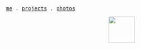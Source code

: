 
<p align="center">
  <samp>
    <a href="https://atlaxt.me">me</a> .
    <a href="https://atlaxt.me/projects">projects</a> .
    <a href="https://atlaxt.me/photos">photos</a> 
  </samp>
</p>


<a href="https://atlaxt.me" target="_blank" >
  <img 
  src="./assets/sign_white.png"  
  align="right" 
  height="70" 
  width="70"
  />
</a>

<!--
[![Atlas Yigit Aydin](https://img.shields.io/badge/-atlaxt.me-181717?style=flat&logo=clubhouse&logoColor=white)](https://atlaxt.me)
-->

<!--
[![InkHub](https://img.shields.io/badge/-InkHub-181717?style=flat&logo=taichilang&logoColor=white)](https://inkhub.atlaxt.me)
[![KoiJs](https://img.shields.io/badge/-koijs-181717?style=flat&logo=taichilang&logoColor=white)](https://koijs.com)
[![ApiKoi](https://img.shields.io/badge/-apikoi-181717?style=flat&logo=taichilang&logoColor=white)](https://apikoi.com)
[![imoji](https://img.shields.io/badge/-imoji-181717?style=flat&logo=taichilang&logoColor=white)](https://imoji.co)
[![Git101](https://img.shields.io/badge/-git101-181717?style=flat&logo=taichilang&logoColor=white)](https://git101.atlaxt.me)
[![100 css](https://img.shields.io/badge/-100css-181717?style=flat&logo=taichilang&logoColor=white)](https://100-css.atlaxt.me)
-->

<!--
###
![Vue.js](https://img.shields.io/badge/vue.js-%2335495e.svg?style=for-the-badge&logo=vuedotjs&logoColor=%234FC08D) 
![Nuxt JS](https://img.shields.io/badge/Nuxt-002E3B?style=for-the-badge&logo=nuxt.js&logoColor=#00DC82) 
![TypeScript](https://img.shields.io/badge/typescript-%23007ACC.svg?style=for-the-badge&logo=typescript&logoColor=white) 
![TailwindCSS](https://img.shields.io/badge/tailwindcss-%2338B2AC.svg?style=for-the-badge&logo=tailwind-css&logoColor=white)
![React](https://img.shields.io/badge/react-%2320232a.svg?style=for-the-badge&logo=react&logoColor=%2361DAFB) 
![Next JS](https://img.shields.io/badge/Next-black?style=for-the-badge&logo=next.js&logoColor=white) 
![React Native](https://img.shields.io/badge/react_native-%2320232a.svg?style=for-the-badge&logo=react&logoColor=%2361DAFB) 
![Expo](https://img.shields.io/badge/expo-%2320232a.svg?style=for-the-badge&logo=expo&logoColor=%2361DAFB) 
![Dart](https://img.shields.io/badge/dart-%230175C2.svg?style=for-the-badge&logo=dart&logoColor=white) 
![Flutter](https://img.shields.io/badge/Flutter-%2302569B.svg?style=for-the-badge&logo=Flutter&logoColor=white) 
![JavaScript](https://img.shields.io/badge/javascript-%23323330.svg?style=for-the-badge&logo=javascript&logoColor=%23F7DF1E) 
![Chart.js](https://img.shields.io/badge/chart.js-F5788D.svg?style=for-the-badge&logo=chart.js&logoColor=white) 
![HTML5](https://img.shields.io/badge/html5-%23E34F26.svg?style=for-the-badge&logo=html5&logoColor=white)
![CSS3](https://img.shields.io/badge/css3-%231572B6.svg?style=for-the-badge&logo=css3&logoColor=white) 
![Firebase](https://img.shields.io/badge/firebase-a08021?style=for-the-badge&logo=firebase&logoColor=ffcd34) 
![Vite](https://img.shields.io/badge/vite-%23646CFF.svg?style=for-the-badge&logo=vite&logoColor=white) 
![Vercel](https://img.shields.io/badge/vercel-%23000000.svg?style=for-the-badge&logo=vercel&logoColor=white)
-->


<!--
[![Instagram](https://img.shields.io/badge/Instagram-%23E4405F.svg?logo=Instagram&logoColor=white)](https://instagram.com/atlas.y.a) 
[![LinkedIn](https://img.shields.io/badge/LinkedIn-%230077B5.svg?logo=linkedin&logoColor=white)](https://linkedin.com/in/atlaxt) 
[![Medium](https://img.shields.io/badge/Medium-12100E?logo=medium&logoColor=white)](https://medium.com/@atlaxt) 
[![email](https://img.shields.io/badge/Email-D14836?logo=gmail&logoColor=white)](mailto:atlasyigitaydin@gmail.com) 
-->









